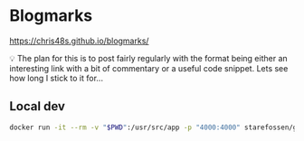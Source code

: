# Blogmarks

https://chris48s.github.io/blogmarks/

💡 The plan for this is to post fairly regularly with the format being either an interesting link with a bit of commentary or a useful code snippet. Lets see how long I stick to it for...

## Local dev

```sh
docker run -it --rm -v "$PWD":/usr/src/app -p "4000:4000" starefossen/github-pages
```
